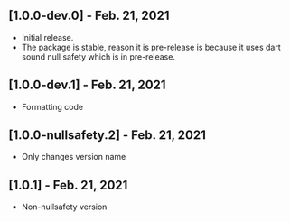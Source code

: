 ## [1.0.0-dev.0] - Feb. 21, 2021

* Initial release.
* The package is stable, reason it is pre-release is because it uses dart sound null safety which is in pre-release.

## [1.0.0-dev.1] - Feb. 21, 2021

* Formatting code

## [1.0.0-nullsafety.2] - Feb. 21, 2021

* Only changes version name

## [1.0.1] - Feb. 21, 2021

* Non-nullsafety version
